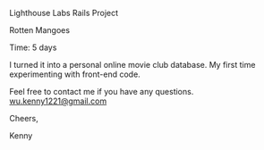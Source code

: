 Lighthouse Labs Rails Project

Rotten Mangoes

Time: 5 days

I turned it into a personal online movie club database.
My first time experimenting with front-end code.

Feel free to contact me if you have any questions.
wu.kenny1221@gmail.com

Cheers,

Kenny
